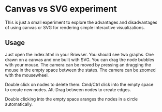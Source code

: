 Canvas vs SVG experiment
========================

This is just a small experiment to explore the advantages and disadvantages of using canvas or SVG for rendering simple interactive visualizations.

## Usage

Just open the index.html in your Browser. You should see two graphs. One drawn on a canvas and one built with SVG. You can drag the node bubbles with your mouse. 
The camera can be moved by pressing an dragging the mouse in the empty space between the states.
The camera can be zoomed with the mousewheel.

Double click on nodes to delete them.
Cmd/Ctrl click into the empty space to create new nodes.
Alt-Drag between nodes to create edges.

Double clicking into the empty space aranges the nodes in a circle automatically.
